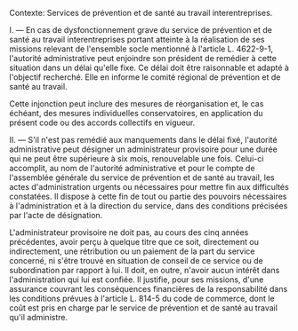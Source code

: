 Contexte: Services de prévention et de santé au travail interentreprises.

I. — En cas de dysfonctionnement grave du service de prévention et de santé au travail interentreprises portant atteinte à la réalisation de ses missions relevant de l'ensemble socle mentionné à l'article L. 4622-9-1, l'autorité administrative peut enjoindre son président de remédier à cette situation dans un délai qu'elle fixe. Ce délai doit être raisonnable et adapté à l'objectif recherché. Elle en informe le comité régional de prévention et de santé au travail.

Cette injonction peut inclure des mesures de réorganisation et, le cas échéant, des mesures individuelles conservatoires, en application du présent code ou des accords collectifs en vigueur.

II. — S'il n'est pas remédié aux manquements dans le délai fixé, l'autorité administrative peut désigner un administrateur provisoire pour une durée qui ne peut être supérieure à six mois, renouvelable une fois. Celui-ci accomplit, au nom de l'autorité administrative et pour le compte de l'assemblée générale du service de prévention et de santé au travail, les actes d'administration urgents ou nécessaires pour mettre fin aux difficultés constatées. Il dispose à cette fin de tout ou partie des pouvoirs nécessaires à l'administration et à la direction du service, dans des conditions précisées par l'acte de désignation.

L'administrateur provisoire ne doit pas, au cours des cinq années précédentes, avoir perçu à quelque titre que ce soit, directement ou indirectement, une rétribution ou un paiement de la part du service concerné, ni s'être trouvé en situation de conseil de ce service ou de subordination par rapport à lui. Il doit, en outre, n'avoir aucun intérêt dans l'administration qui lui est confiée. Il justifie, pour ses missions, d'une assurance couvrant les conséquences financières de la responsabilité dans les conditions prévues à l'article L. 814-5 du code de commerce, dont le coût est pris en charge par le service de prévention et de santé au travail qu'il administre.